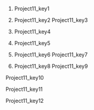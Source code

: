 1. Project11_key1
2. Project11_key2
Project11_key3



3. Project11_key4
4. Project11_key5
5. Project11_key6
Project11_key7


6. Project11_key8
Project11_key9


Project11_key10



Project11_key11


Project11_key12
